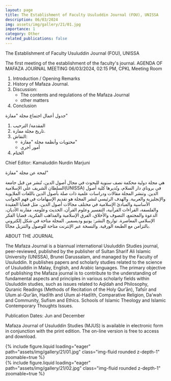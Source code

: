 ```yaml
---
layout: page
title: The Establishment of Faculty Usuluddin Journal (FOU), UNISSA
description: 06/03/2024
img: assets/img/gallery/21/01.jpg
importance: 1
category: Other
related_publications: false
---
```


<p class="distill-post-title">The Establishment of Faculty Usuluddin Journal (FOU), UNISSA</p>

The first meeting of the establishment of the faculty's journal.
AGENDA OF MAFAZA JOURNAL MEETING
06/03/2024, 02:15 PM, CPKL Meeting Room

1. Introduction / Opening Remarks
2. History of Mafaza Journal.
3. Discussion:
   - The contents and regulations of the Mafaza Journal
   - other matters
4. Conclusion

جدول أعمال اجتماع مجلة "مفازة"

1. المقدمة/ الترحيب
2. تاريخ مجلة مفازة.
3. النقاش:
   - محتويات وأنظمة مجلة "مفازة"
   - أمور أخرى
4. الختام

Chief Editor: Kamaluddin Nurdin Marjuni

لمحة عن مجلة "مفازة"

هي مجلة دولية محكمة نصف سنوية للبحوث في مجال أصول الدين، تُنشر من قبل جامعة السلطان الشريف علي الإسلامية(UNISSA) في بروناي دار السلام، وتُديرها كلية أصول الدين. وتنشر المجلة مقالات ودراسات علمية ذات صلة بأصول الدين باللغات الملايوية والإنجليزية والعربية. والهدف الرئيسي لنشر المجلة هو تقديم الإسهامات في فهم الجوانب الأساسية والمبادئ الإسلامية في مختلف مجالات أصول الدين، مثل قضايا العقيدة والفلسفة، القراءات القرآنية، التفسير وعلوم القرآن، الحديث وعلومه، مقارنة الأديان، الدعوة والمجتمع، التصوف والأخلاق، الفرق الإسلامية والمذاهب الفكرية، قضايا الفكر الإسلامي المعاصرة.
تواريخ النشر: يونيو وديسمبر.
المجلة متاحة في شكل إلكتروني بالتزامن مع الطبعة الورقية. والنسخة عبر الإنترنت متاحة للوصول والتنزيل مجانًا.

ABOUT THE JOURNAL

The Mafaza Journal is a biannual international Usuluddin Studies journal, peer-reviewed, published by the publisher of Sultan Sharif Ali Islamic University (UNISSA), Brunei Darussalam, and managed by the Faculty of Usuluddin. It publishes papers and scholarly studies related to the science of Usuluddin in Malay, English, and Arabic languages. The primary objective of publishing the Mafaza journal is to contribute to the understanding of fundamental aspects and principles in various scholarly fields within Usuluddin studies, such as issues related to Aqīdah and Philosophy, Quranic Readings (Methods of Recitation of the Holy Qurʾān), Tafsīr and Ulum al-Qurʾān, Hadīth and Ulum al-Hadīth, Comparative Religion, Da’wah and Community, Sufism and Ethics. Schools of Islamic Theology and Islamic Contemporary Thoughts Issues.

Publication Dates: Jun and December

Mafaza Journal of Usuluddin Studies (MJUS) is available in electronic form in conjunction with the print edition. The on-line version is free to access and download.

<div class="row mt-3">
    <div class="col-sm mt-3 mt-md-0">
        {% include figure.liquid loading="eager" path="assets/img/gallery/21/01.jpg" class="img-fluid rounded z-depth-1" zoomable=true %}
    </div>
    <div class="col-sm mt-3 mt-md-0">
        {% include figure.liquid loading="eager" path="assets/img/gallery/21/02.jpg" class="img-fluid rounded z-depth-1" zoomable=true %}
    </div>
</div>
